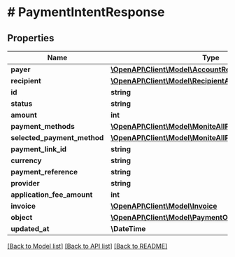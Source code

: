 # # PaymentIntentResponse

## Properties

Name | Type | Description | Notes
------------ | ------------- | ------------- | -------------
**payer** | [**\OpenAPI\Client\Model\AccountResponse**](AccountResponse.md) |  | [optional]
**recipient** | [**\OpenAPI\Client\Model\RecipientAccountResponse**](RecipientAccountResponse.md) |  |
**id** | **string** |  |
**status** | **string** |  |
**amount** | **int** |  |
**payment_methods** | [**\OpenAPI\Client\Model\MoniteAllPaymentMethodsTypes[]**](MoniteAllPaymentMethodsTypes.md) |  |
**selected_payment_method** | [**\OpenAPI\Client\Model\MoniteAllPaymentMethodsTypes**](MoniteAllPaymentMethodsTypes.md) |  | [optional]
**payment_link_id** | **string** |  |
**currency** | **string** |  |
**payment_reference** | **string** |  | [optional]
**provider** | **string** |  | [optional]
**application_fee_amount** | **int** |  | [optional]
**invoice** | [**\OpenAPI\Client\Model\Invoice**](Invoice.md) |  | [optional]
**object** | [**\OpenAPI\Client\Model\PaymentObject**](PaymentObject.md) |  | [optional]
**updated_at** | **\DateTime** |  |

[[Back to Model list]](../../README.md#models) [[Back to API list]](../../README.md#endpoints) [[Back to README]](../../README.md)
